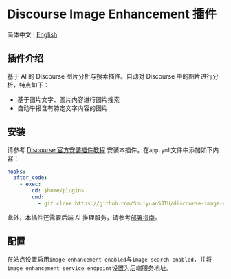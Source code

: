 # **Discourse Image Enhancement** 插件

简体中文 | [English](README.md)

## 插件介绍

基于 AI 的 Discourse 图片分析与搜索插件。自动对 Discourse 中的图片进行分析，特点如下：

* 基于图片文字、图片内容进行图片搜索
* 自动举报含有特定文字内容的图片

## 安装

请参考 [Discourse 官方安装插件教程](https://meta.discourse.org/t/install-a-plugin/19157) 安装本插件。在`app.yml`文件中添加如下内容：

```yaml
hooks:
  after_code:
    - exec:
        cd: $home/plugins
        cmd:
          - git clone https://github.com/ShuiyuanSJTU/discourse-image-enhancement
```

此外，本插件还需要后端 AI 推理服务，请参考[部署指南](https://github.com/ShuiyuanSJTU/discourse-image-enhancement-service)。

## 配置

在站点设置启用`image enhancement enabled`与`image search enabled`，并将`image enhancement service endpoint`设置为后端服务地址。